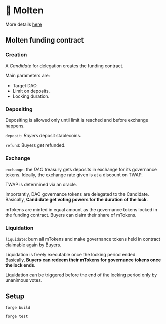 # 🌋 Molten

More details [here]()

## Molten funding contract

### Creation

A _Candidate_ for delegation creates the funding contract.

Main parameters are:

- Target DAO.
- Limit on deposits.
- Locking duration.

### Depositing

Depositing is allowed only until limit is reached and before exchange happens.

`deposit`: _Buyers_ deposit stablecoins.

`refund`: Buyers get refunded.

### Exchange

`exchange`: the _DAO_ treasury gets deposits in exchange for its governance tokens. Ideally, the
exchange rate given is at a discount on TWAP.

TWAP is determined via an oracle.

Importantly, DAO governance tokens are delegated to the Candidate.  
Basically, **Candidate get voting powers for the duration of the lock**.

mTokens are minted in equal amount as the governance tokens locked in the funding contract. Buyers
can claim their share of mTokens.

### Liquidation

`liquidate`: burn all mTokens and make governance tokens held in contract claimable again by Buyers.

Liquidation is freely executable once the locking period ended.  
Basically, **Buyers can redeem their mTokens for governance tokens once the lock ends**.

Liquidation can be triggered before the end of the locking period only by unanimous votes.

## Setup

```
forge build

forge test
```
